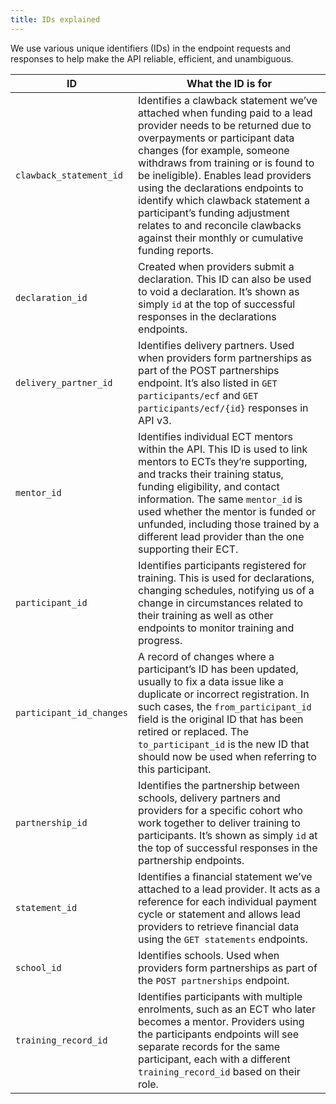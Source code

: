 ```yaml
---
title: IDs explained
---
```


We use various unique identifiers (IDs) in the endpoint requests and responses to help make the API reliable, efficient, and unambiguous.

| ID                   | What the ID is for |
|---------------------------|------------------------|
| `clawback_statement_id`   | Identifies a clawback statement we’ve attached when funding paid to a lead provider needs to be returned due to overpayments or participant data changes (for example, someone withdraws from training or is found to be ineligible). Enables lead providers using the declarations endpoints to identify which clawback statement a participant’s funding adjustment relates to and reconcile clawbacks against their monthly or cumulative funding reports. |
| `declaration_id`          | Created when providers submit a declaration. This ID can also be used to void a declaration. It’s shown as simply `id` at the top of successful responses in the declarations endpoints. |
| `delivery_partner_id`     | Identifies delivery partners. Used when providers form partnerships as part of the POST partnerships endpoint. It’s also listed in `GET participants/ecf` and `GET participants/ecf/{id}` responses in API v3. |
| `mentor_id`               | Identifies individual ECT mentors within the API. This ID is used to link mentors to ECTs they’re supporting, and tracks their training status, funding eligibility, and contact information. The same `mentor_id` is used whether the mentor is funded or unfunded, including those trained by a different lead provider than the one supporting their ECT. |
| `participant_id`          | Identifies participants registered for training. This is used for declarations, changing schedules, notifying us of a change in circumstances related to their training as well as other endpoints to monitor training and progress. |
| `participant_id_changes`  | A record of changes where a participant’s ID has been updated, usually to fix a data issue like a duplicate or incorrect registration. In such cases, the `from_participant_id` field is the original ID that has been retired or replaced. The `to_participant_id` is the new ID that should now be used when referring to this participant. |
| `partnership_id`          | Identifies the partnership between schools, delivery partners and providers for a specific cohort who work together to deliver training to participants. It’s shown as simply `id` at the top of successful responses in the partnership endpoints. |
| `statement_id`            | Identifies a financial statement we’ve attached to a lead provider. It acts as a reference for each individual payment cycle or statement and allows lead providers to retrieve financial data using the `GET statements` endpoints. |
| `school_id`               | Identifies schools. Used when providers form partnerships as part of the `POST partnerships` endpoint. |
| `training_record_id`      | Identifies participants with multiple enrolments, such as an ECT who later becomes a mentor. Providers using the participants endpoints will see separate records for the same participant, each with a different `training_record_id` based on their role. |
